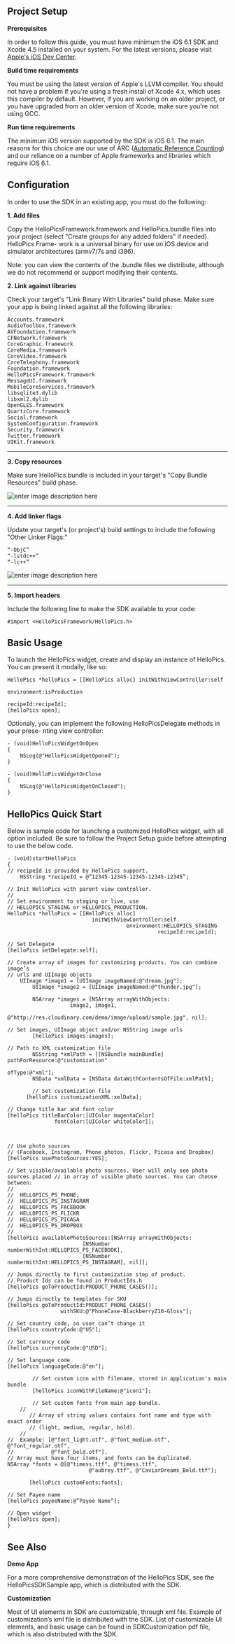 Project Setup
-------------

**Prerequisites**

In order to follow this guide, you must have minimum the iOS 6.1 SDK and Xcode 4.5 installed on your system. For the latest versions, please visit [Apple's iOS Dev Center][1].


**Build time requirements**

You must be using the latest version of Apple's LLVM compiler. You should not have a problem if you're using a fresh install of Xcode 4.x, which uses this compiler by default. However, if you are working on an older project, or you have upgraded from an older version of Xcode, make sure you're not using GCC.


**Run time requirements**

The minimum iOS version supported by the SDK is iOS 6.1. The main reasons for this choice are our use of ARC ([Automatic Reference Counting][2]) and our reliance on a number of Apple frameworks and libraries which require iOS 6.1.


Configuration
-------------

In order to use the SDK in an existing app, you must do the following: 

**1.  Add files**

Copy the HelloPicsFramework.framework and HelloPics.bundle files into your project (select "Create groups for any added folders" if needed). HelloPics Frame- work is a universal binary for use on iOS device and simulator architectures (armv7/7s and i386).

Note: you can view the contents of the .bundle files we distribute, although we do not recommend or support modifying their contents.


**2. Link against libraries**

Check your target's "Link Binary With Libraries" build phase. Make sure your app is being linked against all the following libraries:

    Accounts.framework
    AudioToolbox.framework
    AVFoundation.framework
    CFNetwork.framework
    CoreGraphic.framework
    CoreMedia.framework
    CoreVideo.framework
    CoreTelephony.framework
    Foundation.framework
    HelloPicsFramework.framework
    MessageUI.framework
    MobileCoreServices.framework
    libsqlite3.dylib
    libxml2.dylib
    OpenGLES.framework
    QuartzCore.framework
    Social.framework
    SystemConfiguration.framework
    Security.framework
    Twitter.framework
    UIKit.framework


----------


**3. Copy resources**

Make sure HelloPics.bundle is included in your target's "Copy Bundle Resources" build phase.

![enter image description here][3]


----------


**4. Add linker flags**

Update your target's (or project's) build settings to include the following "Other Linker Flags:"

    “-ObjC”
    “-lstdc++”
    “-lc++”

![enter image description here][4]


----------
**5. Import headers**

Include the following line to make the SDK available to your code:

    #import <HelloPicsFramework/HelloPics.h>



Basic Usage
-----------

To launch the HelloPics widget, create and display an instance of HelloPics. You can present it modally, like so:


    HelloPics *helloPics = [[HelloPics alloc] initWithViewController:self
                                                         environment:isProduction
                                                            recipeId:recipeId];
    [helloPics open];


Optionaly, you can implement the following HelloPicsDelegate methods in your prese- nting view controller:


    - (void)HelloPicsWidgetOnOpen
    {
        NSLog(@"HelloPicsWidgetOpened");
    }
    
    - (void)HelloPicsWidgetOnClose
    {
        NSLog(@"HelloPicsWidgetOnClosed");
    }


HelloPics Quick Start
---------------------

Below is sample code for launching a customized HelloPics widget, with all option included. Be sure to follow the Project Setup guide before attempting to use the below code.

    - (void)startHelloPics 
    {
    // recipeId is provided by HelloPics support.
    	NSString *recipeId = @”12345-12345-12345-12345-12345”;
    
    // Init HelloPics with parent view controller. 
    //
    // Set environment to staging or live, use 
    // HELLOPICS_STAGING or HELLOPICS_PRODUCTION. 
    HelloPics *helloPics = [[HelloPics alloc] 
                               initWithViewController:self
                                          environment:HELLOPICS_STAGING
                                                    recipeId:recipeId];
    
    // Set Delegate
    [helloPics setDelegate:self];
    
    // Create array of images for customizing products. You can combine image’s 
    // urls and UIImage objects
    	UIImage *image1 = [UIImage imageNamed:@"dream.jpg"];
        	UIImage *image2 = [UIImage imageNamed:@"thunder.jpg"];
        
        	NSArray *images = [NSArray arrayWithObjects:
                        image2, image1,
        			@"http://res.cloudinary.com/demo/image/upload/sample.jpg", nil];
    
    // Set images, UIImage object and/or NSString image urls
        	[helloPics images:images];
    
    // Path to XML customization file
        	NSString *xmlPath = [[NSBundle mainBundle] pathForResource:@"customization"
                                                               ofType:@"xml"];
        	NSData *xmlData = [NSData dataWithContentsOfFile:xmlPath];
        
        	// Set customization file
          [helloPics customizationXML:xmlData];
    
    // Change title bar and font color
    [helloPics titleBarColor:[UIColor magentaColor]
                   fontColor:[UIColor whiteColor]];
    
    
    
    // Use photo sources 
    // (Facebook, Instagram, Phone photos, Flickr, Picasa and Dropbox)
    [helloPics usePhotoSources:YES];
    
    // Set visible/available photo sources. User will only see photo sources placed // in array of visible photo sources. You can choose between:
    //
    // 	HELLOPICS_PS_PHONE,
    // 	HELLOPICS_PS_INSTAGRAM
    // 	HELLOPICS_PS_FACEBOOK
    // 	HELLOPICS_PS_FLICKR
    // 	HELLOPICS_PS_PICASA
    // 	HELLOPICS_PS_DROPBOX
    //
    [helloPics availablePhotoSources:[NSArray arrayWithObjects:
                            [NSNumber numberWithInt:HELLOPICS_PS_FACEBOOK],
                            [NSNumber numberWithInt:HELLOPICS_PS_INSTAGRAM], nil]];
    
    // Jumps directly to first customization step of product.
    // Product Ids can be found in ProductIds.h
    [helloPics goToProductId:PRODUCT_PHONE_CASES()];
    
    // Jumps directly to templates for SKU
    [helloPics goToProductId:PRODUCT_PHONE_CASES()
                     withSKU:@"PhoneCase-BlackberryZ10-Gloss"];
    
    // Set country code, so user can’t change it
    [helloPics countryCode:@"US"];
    
    // Set currency code
    [helloPics currencyCode:@"USD"];
    
    // Set language code
    [helloPics languageCode:@"en"];
    
        	// Set custom icon with filename, stored in application's main bundle
        	[helloPics iconWithFileName:@"icon1"];
        
        	// Set custom fonts from main app bundle.
    	//
           // Array of string values contains font name and type with exact order 
           // (light, medium, regular, bold). 
    	//
    // 	Example: [@"font_light.otf", @"font_medium.otf", @"font_regular.otf", 
    // 	          @"font_bold.otf"]. 
    // Array must have four items, and fonts can be duplicated.
    NSArray *fonts = @[@"timess.ttf", @"timess.ttf",
                              @"aubrey.ttf", @"CaviarDreams_Bold.ttf"];
            
           [helloPics customFonts:fonts];
        
    // Set Payee name
    [helloPics payeeName:@”Payee Name”];
    
    // Open widget
    [helloPics open];
    }

See Also
--------


**Demo App**

For a more comprehensive demonstration of the HelloPics SDK, see the HelloPicsSDKSample app, which is distributed with the SDK.


**Customization**

Most of UI elements in SDK are customizable, through xml file. Example of customization’s xml file is distributed with the SDK. List of customizable UI elements, and basic usage can be found in SDKCustomization pdf file, which is also distributed with the SDK.


  [1]: http://developer.apple.com/devcenter/ios/
  [2]: http://developer.apple.com/library/ios/#releasenotes/ObjectiveC/RN-TransitioningToARC/Introduction/Introduction.html
  [3]: https://lh5.googleusercontent.com/-l8AOz6B5q38/UuvrpFupNdI/AAAAAAAABYI/SoRlG4dmZEY/w946-h620-no/1.png
  [4]: https://lh4.googleusercontent.com/-I42a3tyWO50/UuvsOTgE6TI/AAAAAAAABYY/VU29K_ODks0/w947-h620-no/2.png